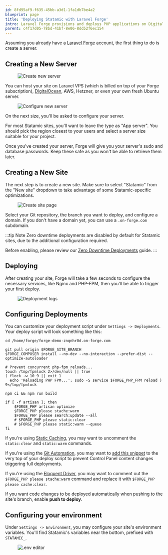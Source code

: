 ```yaml
---
id: 8fd95af9-f635-45bb-a3d1-1fa1db7be4a2
blueprint: page
title: 'Deploying Statamic with Laravel Forge'
intro: Laravel Forge provisions and deploys PHP applications on DigitalOcean, Vultr, Akamai, AWS Hetzner and other hosting platforms. It's our favorite way to deploy Statamic.
parent: c4f17d05-78bd-41bf-8e06-8dd52f6ec154
---
```


Assuming you already have a [Laravel Forge](https://forge.laravel.com) account, the first thing to do is create a server.

## Creating a New Server

<figure>
    <img src="/img/deploying/forge/create-server-01.png" alt="Create new server">
</figure>

You can host your site on Laravel VPS (which is billed on top of your Forge subscription), [DigitalOcean](https://m.do.co/c/6469827e2269), AWS, Hetzner, or even your own fresh Ubuntu server.

<figure>
    <img src="/img/deploying/forge/create-server-02.png" alt="Configure new server">
</figure>

On the next size, you'll be asked to configure your server. 

For most Statamic sites, you'll want to leave the type as "App server". You should pick the region closest to your users and select a server size suitable for your project.

Once you've created your server, Forge will give you your server's sudo and database passwords. Keep these safe as you won't be able to retrieve them later.

## Creating a New Site

The next step is to create a new site. Make sure to select "Statamic" from the "New site" dropdown to take advantage of some Statamic-specific optimizations.

<figure>
    <img src="/img/deploying/forge/create-site.png" alt="Create site page">
</figure>

Select your Git repository, the branch you want to deploy, and configure a domain. If you don't have a domain yet, you can use a `.on-forge.com` subdomain.

:::tip Note
Zero downtime deployments are disabled by default for Statamic sites, due to the additional configuration required.

Before enabling, please review our [Zero Downtime Deployments](/tips/zero-downtime-deployments) guide.
:::

## Deploying

After creating your site, Forge will take a few seconds to configure the necessary services, like Nginx and PHP-FPM, then you'll be able to trigger your first deploy.

<figure>
    <img src="/img/deploying/forge/deployment.png" alt="Deployment logs">
</figure>

## Configuring Deployments

You can customize your deployment script under `Settings -> Deployments`. Your deploy script will look something like this:

```shell
cd /home/forge/forge-demo-znqnhr0d.on-forge.com

git pull origin $FORGE_SITE_BRANCH
$FORGE_COMPOSER install --no-dev --no-interaction --prefer-dist --optimize-autoloader

# Prevent concurrent php-fpm reloads...
touch /tmp/fpmlock 2>/dev/null || true
( flock -w 10 9 || exit 1
  echo 'Reloading PHP FPM...'; sudo -S service $FORGE_PHP_FPM reload ) 9</tmp/fpmlock

npm ci && npm run build

if [ -f artisan ]; then
    $FORGE_PHP artisan optimize
    $FORGE_PHP please stache:warm
    $FORGE_PHP please search:update --all
    # $FORGE_PHP please static:clear
    # $FORGE_PHP please static:warm --queue
fi
```

If you're using [Static Caching](/static-caching), you may want to uncomment the `static:clear` and `static:warm` commands.

If you're using the [Git Automation](/git-automation), you may want to [add this snippet](https://statamic.dev/git-automation#customizing-commits) to the very top of your deploy script to prevent Control Panel content changes triggering full deployments.

If you're using the [Eloquent Driver](https://github.com/statamic/eloquent-driver), you may want to comment out the `$FORGE_PHP please stache:warm` command and replace it with `$FORGE_PHP please cache:clear`.

If you want code changes to be deployed automatically when pushing to the site's branch, enable **push to deploy**.

## Configuring your environment

Under `Settings -> Environment`, you may configure your site's environment variables. You'll find Statamic's variables near the bottom, prefixed with `STATAMIC_`.

<figure>
    <img src="/img/deploying/forge/environment.png" alt=".env editor">
</figure>